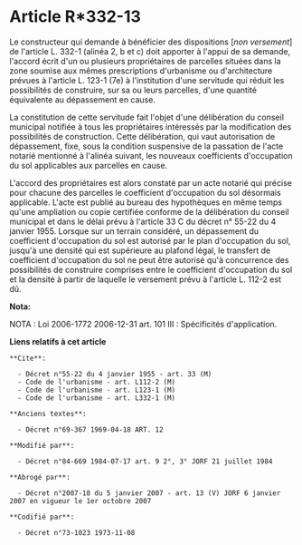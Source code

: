 # Article R*332-13

Le constructeur qui demande à bénéficier des dispositions [*non versement*] de l'article L. 332-1 (alinéa 2, b et c) doit
apporter à l'appui de sa demande, l'accord écrit d'un ou plusieurs propriétaires de parcelles situées dans la zone soumise
aux mêmes prescriptions d'urbanisme ou d'architecture prévues à l'article L. 123-1 (7e) à l'institution d'une servitude qui
réduit les possibilités de construire, sur sa ou leurs parcelles, d'une quantité équivalente au dépassement en cause.

La constitution de cette servitude fait l'objet d'une délibération du conseil municipal notifiée à tous les propriétaires
intéressés par la modification des possibilités de construction. Cette délibération, qui vaut autorisation de dépassement,
fixe, sous la condition suspensive de la passation de l'acte notarié mentionné à l'alinéa suivant, les nouveaux coefficients
d'occupation du sol applicables aux parcelles en cause.

L'accord des propriétaires est alors constaté par un acte notarié qui précise pour chacune des parcelles le coefficient
d'occupation du sol désormais applicable. L'acte est publié au bureau des hypothèques en même temps qu'une ampliation ou
copie certifiée conforme de la délibération du conseil municipal et dans le délai prévu à l'article 33 C du décret n° 55-22
du 4 janvier 1955. Lorsque sur un terrain considéré, un dépassement du coefficient d'occupation du sol est autorisé par le
plan d'occupation du sol, jusqu'à une densité qui est supérieure au plafond légal, le transfert de coefficient d'occupation
du sol ne peut être autorisé qu'à concurrence des possibilités de construire comprises entre le coefficient d'occupation du
sol et la densité à partir de laquelle le versement prévu à l'article L. 112-2 est dû.

**Nota:**

NOTA : Loi 2006-1772 2006-12-31 art. 101 III : Spécificités d'application.

**Liens relatifs à cet article**

	**Cite**:

	  - Décret n°55-22 du 4 janvier 1955 - art. 33 (M)
	  - Code de l'urbanisme - art. L112-2 (M)
	  - Code de l'urbanisme - art. L123-1 (M)
	  - Code de l'urbanisme - art. L332-1 (M)

	**Anciens textes**:

	  - Décret n°69-367 1969-04-18 ART. 12

	**Modifié par**:

	  - Décret n°84-669 1984-07-17 art. 9 2°, 3° JORF 21 juillet 1984

	**Abrogé par**:

	  - Décret n°2007-18 du 5 janvier 2007 - art. 13 (V) JORF 6 janvier 2007 en vigueur le 1er octobre 2007

	**Codifié par**:

	  - Décret n°73-1023 1973-11-08
